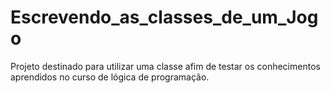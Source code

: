 # Escrevendo_as_classes_de_um_Jogo
Projeto destinado para utilizar uma classe afim de testar os conhecimentos aprendidos no curso de lógica de programação.
